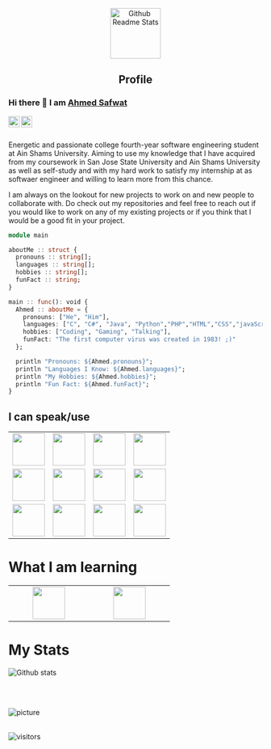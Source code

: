  <p align="center">
 <img width="100px" src="https://res.cloudinary.com/anuraghazra/image/upload/v1594908242/logo_ccswme.svg" align="center" alt="Github Readme Stats" />
 <h2 align="center">Profile</h2>
</p>

### Hi there 👋 I am [Ahmed Safwat](https://github.com/Ahmedsafwat101)

<a href="https://www.linkedin.com/in/ahmedsafwat101/">
  <img align="left" alt="Ahmed's LinkdeIN" width="22px" src="https://cdn.worldvectorlogo.com/logos/linkedin-icon-2.svg" />
</a>
<a href="https://leetcode.com/ahmedsafwat172/">
  <img align="left" alt="Ahmed's Leetcode" width="22px" src="https://cdn.jsdelivr.net/npm/simple-icons@v3/icons/leetcode.svg" />
</a>

<br />
<br />
<!--
**AhmedSafwta101** is a ✨ _special_ ✨ repository because its `README.md` (this file) appears on your GitHub profile.
-->

<div>
 <p>

Energetic and passionate college fourth-year software engineering student at Ain Shams University. Aiming to use my knowledge that I have acquired from my coursework in San Jose State University and Ain Shams University as well as self-study and with my hard work to satisfy my internship at as softwaer engineer and willing to learn more from this chance. 

I am always on the lookout for new projects to work on and new people to collaborate with. Do check out my repositories and feel free to reach out if you would like to work on any of my existing projects or if you think that I would be a good fit in your project.

</h4>
</div>

```julia
module main

aboutMe :: struct {
  pronouns :: string[];
  languages :: string[];
  hobbies :: string[];
  funFact :: string;
}

main :: func(): void {
  Ahmed :: aboutMe = {
    pronouns: ["He", "Him"],
    languages: ["C", "C#", "Java", "Python","PHP","HTML","CSS","javaScript"],
    hobbies: ["Coding", "Gaming", "Talking"],
    funFact: "The first computer virus was created in 1983! ;)"
  };

  println "Pronouns: ${Ahmed.pronouns}";
  println "Languages I Know: ${Ahmed.languages}";
  println "My Hobbies: ${Ahmed.hobbies}";
  println "Fun Fact: ${Ahmed.funFact}";
}
```

## I can speak/use

<table>
  <tbody>
    <tr valign="top">
      <td width="25%" align="center">
        <img height="64px" src="https://cdn.svgporn.com/logos/c.svg">
      </td>
      <td width="25%" align="center">
        <img height="64px" src="https://cdn.svgporn.com/logos/c-sharp.svg">
      </td>
      <td width="25%" align="center">
        <img height="64px" src="https://cdn.svgporn.com/logos/java.svg">
      </td>
      <td width="25%" align="center">
        <img height="64px" src="https://cdn.svgporn.com/logos/python.svg">
      </td>
    </tr>
    <tr valign="top">
      <td width="25%" align="center">
        <img height="64px"  src="https://cdn.worldvectorlogo.com/logos/adobe-xd.svg">
      </td>
      <td width="25%" align="center">
        <img height="64px" src="https://cdn.svgporn.com/logos/git-icon.svg">
      </td>
      <td width="25%" align="center">
        <img height="64px" src="https://cdn.worldvectorlogo.com/logos/c.svg">
      </td>
        <td width="25%" align="center">
        <img height="64px" src="https://cdn.worldvectorlogo.com/logos/android-logomark.svg">
      </td>
       <tr valign="top">
      <td width="25%" align="center">
        <img height="64px"  src="https://cdn.worldvectorlogo.com/logos/php.svg">
      </td>
      <td width="25%" align="center">
        <img height="64px"  src="https://cdn.worldvectorlogo.com/logos/javascript-1.svg">
      </td>  
       <td width="25=%" align="center">
        <img height="64px"  src="https://cdn.worldvectorlogo.com/logos/html-5.svg">
      </td>
      <td width="25%" align="center">
        <img height="64px"  src="https://cdn.worldvectorlogo.com/logos/css-3.svg">
      </td>  
    </tr>
  </tbody>
</table>

# What I am learning 
<table>
  <tbody>
    <tr valign="top">
      <td width="25%" align="center">
        <img height="64px" src="https://cdn.worldvectorlogo.com/logos/react-2.svg">
      </td>
      <td width="25%" align="center">
        <img height="64px" src="https://cdn.worldvectorlogo.com/logos/android-logomark.svg">
      </td>
    </tr>
  </tbody>
</table>

# My Stats

![Github stats](https://github-readme-stats.vercel.app/api?username=Ahmedsafwat101&show_icons=true&hide_border=true)

<br />
<br />

![picture](https://raw.githubusercontent.com/saadeghi/saadeghi/master/dino.gif)
<br />
<br />

![visitors](https://visitor-badge.laobi.icu/badge?page_id=AhmedSafwat101)
